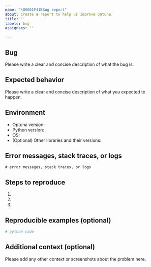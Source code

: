 ```yaml
---
name: "\U0001F41BBug report"
about: Create a report to help us improve Optuna.
title: ''
labels: bug
assignees: ''

---
```


## Bug

Please write a clear and concise description of what the bug is.

## Expected behavior

Please write a clear and concise description of what you expected to happen.

## Environment 

- Optuna version:
- Python version:
- OS:
- (Optional) Other libraries and their versions:

## Error messages, stack traces, or logs

```
# error messages, stack traces, or logs
```

## Steps to reproduce

1.
2.
3.

## Reproducible examples (optional)

```python
# python code
```

## Additional context (optional)

Please add any other context or screenshots about the problem here.
